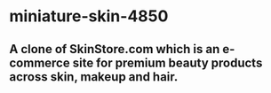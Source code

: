 # miniature-skin-4850
## A clone of SkinStore.com which is an e-commerce site for premium beauty products across skin, makeup and hair.
